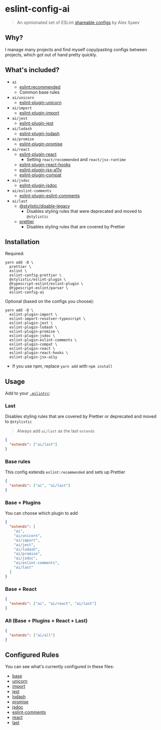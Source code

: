 # eslint-config-ai

> An opinionated set of ESLint [shareable configs](http://eslint.org/docs/developer-guide/shareable-configs.html)
> by Alex Ilyaev

## Why?

I manage many projects and find myself copy/pasting configs between projects,
which got out of hand pretty quickly.

## What's included?

- `ai`
  - [eslint:recommended](https://github.com/eslint/eslint/blob/main/packages/js/src/configs/eslint-recommended.js)
  - Common base rules
- `ai/unicorn`
  - [eslint-plugin-unicorn](https://github.com/sindresorhus/eslint-plugin-unicorn)
- `ai/import`
  - [eslint-plugin-import](https://github.com/benmosher/eslint-plugin-import)
- `ai/jest`
  - [eslint-plugin-jest](https://github.com/jest-community/eslint-plugin-jest)
- `ai/lodash`
  - [eslint-plugin-lodash](https://github.com/wix/eslint-plugin-lodash)
- `ai/promise`
  - [eslint-plugin-promise](https://github.com/xjamundx/eslint-plugin-promise)
- `ai/react`
  - [eslint-plugin-react](https://github.com/yannickcr/eslint-plugin-react)
    - Setting `react/recommended` and `react/jsx-runtime`
  - [eslint-plugin-react-hooks](https://github.com/facebook/react/tree/master/packages/eslint-plugin-react-hooks)
  - [eslint-plugin-jsx-a11y](https://github.com/jsx-eslint/eslint-plugin-jsx-a11y)
  - [eslint-plugin-compat](https://github.com/amilajack/eslint-plugin-compat)
- `ai/jsdoc`
  - [eslint-plugin-jsdoc](https://github.com/gajus/eslint-plugin-jsdoc)
- `ai/eslint-comments`
  - [eslint-plugin-eslint-comments](https://github.com/mysticatea/eslint-plugin-eslint-comments)
- `ai/last`
  - [@stylistic/disable-legacy](https://eslint.style/guide/migration#disable-legacy-rules)
    - Disables styling rules that were deprecated and moved to `@stylistic`
  - [prettier](https://github.com/prettier/eslint-config-prettier/tree/main)
    - Disables styling rules that are covered by Prettier

## Installation

Required:

```shell
yarn add -D \
  prettier \
  eslint \
  eslint-config-prettier \
  @stylistic/eslint-plugin \
  @typescript-eslint/eslint-plugin \
  @typescript-eslint/parser \
  eslint-config-ai
```

Optional (based on the configs you choose):

```shell
yarn add -D \
  eslint-plugin-import \
  eslint-import-resolver-typescript \
  eslint-plugin-jest \
  eslint-plugin-lodash \
  eslint-plugin-promise \
  eslint-plugin-jsdoc \
  eslint-plugin-eslint-comments \
  eslint-plugin-compat \
  eslint-plugin-react \
  eslint-plugin-react-hooks \
  eslint-plugin-jsx-a11y
```

- If you use npm, replace `yarn add` with `npm install`

## Usage

Add to your [`.eslintrc`](http://eslint.org/docs/user-guide/configuring):

### Last

Disables styling rules that are covered by Prettier or deprecated and moved to
`@stylistic`

> Always add `ai/last` as the last `extends`

```json
{
  "extends": ["ai/last"]
}
```

### Base rules

This config extends `eslint:recommended` and sets up Prettier

```json
{
  "extends": ["ai", "ai/last"]
}
```

### Base + Plugins

You can choose which plugin to add

```json
{
  "extends": [
    "ai",
    "ai/unicorn",
    "ai/import",
    "ai/jest",
    "ai/lodash",
    "ai/promise",
    "ai/jsdoc",
    "ai/eslint-comments",
    "ai/last"
  ]
}
```

### Base + React

```json
{
  "extends": ["ai", "ai/react", "ai/last"]
}
```

### All (Base + Plugins + React + Last)

```json
{
  "extends": ["ai/all"]
}
```

## Configured Rules

You can see what's currently configured in these files:

- [base](./base.js)
- [unicorn](./unicorn.js)
- [import](./import.js)
- [jest](./jest.js)
- [lodash](./lodash.js)
- [promise](./promise.js)
- [jsdoc](./jsdoc.js)
- [eslint-comments](./eslint-comments.js)
- [react](./react.js)
- [last](./last.js)
